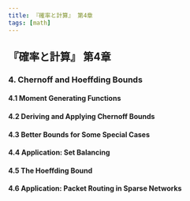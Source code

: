 ```yaml
---
title: 『確率と計算』 第4章
tags: [math]
---
```


## 『確率と計算』 第4章

### 4. Chernoff and Hoeffding Bounds
#### 4.1 Moment Generating Functions
#### 4.2 Deriving and Applying Chernoff Bounds
#### 4.3 Better Bounds for Some Special Cases
#### 4.4 Application: Set Balancing
#### 4.5 The Hoeffding Bound
#### 4.6 Application: Packet Routing in Sparse Networks
